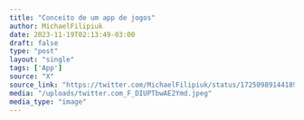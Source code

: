 ```yaml
---
title: "Conceito de um app de jogos"
author: MichaelFilipiuk
date: 2023-11-19T02:13:49-03:00
draft: false
type: "post"
layout: "single"
tags: ['App']
source: "X"
source_link: "https://twitter.com/MichaelFilipiuk/status/1725098914418958746/photo/1"
media: "/uploads/twitter.com_F_DIUPTbwAE2Ymd.jpeg"
media_type: "image"
---
```


